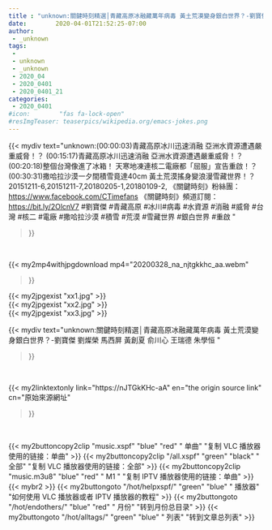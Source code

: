 ```yaml
---
title : "unknown:關鍵時刻精選│青藏高原冰融藏萬年病毒 黃土荒漠變身銀白世界？-劉寶傑 劉燦榮 馬西屏 黃創夏 俞川心 王瑞德 朱學恒 "
date:        2020-04-01T21:52:25-07:00
author:
 - _unknown
tags:
 - 
 - unknown
 - _unknown
 - 2020_04
 - 2020_0401
 - 2020_0401_21
categories:
 - 2020_0401
#icon:        "fas fa-lock-open"
#resImgTeaser: teaserpics/wikipedia.org/emacs-jokes.png
---
```







{{< mydiv text="unknown:(00:00:03)青藏高原冰川迅速消融 亞洲水資源遭遇嚴重威脅！？ (00:15:17)青藏高原冰川迅速消融 亞洲水資源遭遇嚴重威脅！？ (00:20:18)整個台灣像進了冰箱！ 天寒地凍連核二電廠都「屈服」宣告重啟！？ (00:30:31)撒哈拉沙漠一夕間積雪竟達40cm 黃土荒漠搖身變浪漫雪藏世界！？  20151211-6,20151211-7,20180205-1,20180109-2,  《關鍵時刻》粉絲團：https://www.facebook.com/CTimefans 《關鍵時刻》頻道訂閱：https://bit.ly/2OlcnV7  #劉寶傑 #青藏高原 #冰川#病毒 #水資源 #消融 #威脅 #台灣 #核二 #電廠 #撒哈拉沙漠 #積雪 #荒漠 #雪藏世界 #銀白世界 #重啟 "
>}}
<br>


{{< my2mp4withjpgdownload mp4="20200328_na_njtgkkhc_aa.webm"
>}}

{{< my2jpgexist "xx1.jpg" >}}<br>
{{< my2jpgexist "xx2.jpg" >}}<br>
{{< my2jpgexist "xx3.jpg" >}}<br>



{{< mydiv text="unknown:關鍵時刻精選│青藏高原冰融藏萬年病毒 黃土荒漠變身銀白世界？-劉寶傑 劉燦榮 馬西屏 黃創夏 俞川心 王瑞德 朱學恒 "
>}}
<br>

{{< my2linktextonly link="https://nJTGkKHc-aA"
en="the origin source link" cn="原始來源網址"
>}}


<br>


{{< my2buttoncopy2clip "music.xspf"        "blue"   "red"    " 单曲"  "复制 VLC 播放器使用的链接：单曲" >}} {{< my2buttoncopy2clip "/all.xspf"         "green"  "black"  " 全部"  "复制 VLC 播放器使用的链接：全部" >}} {{< my2buttoncopy2clip "music.m3u8"        "blue"   "red"    " M1 "    "复制 IPTV 播放器使用的链接：单曲" >}} {{< mybr2 >}} {{< my2buttongoto      "/hot/helpxspf/"    "green"  "blue"   " 播放器" "如何使用 VLC 播放器或者 IPTV 播放器的教程" >}} {{< my2buttongoto      "/hot/endothers/"   "blue"   "red"    " 月份"   "转到月份总目录" >}} {{< my2buttongoto      "/hot/alltags/"     "green"  "blue"   " 列表"   "转到文章总列表" >}} 
